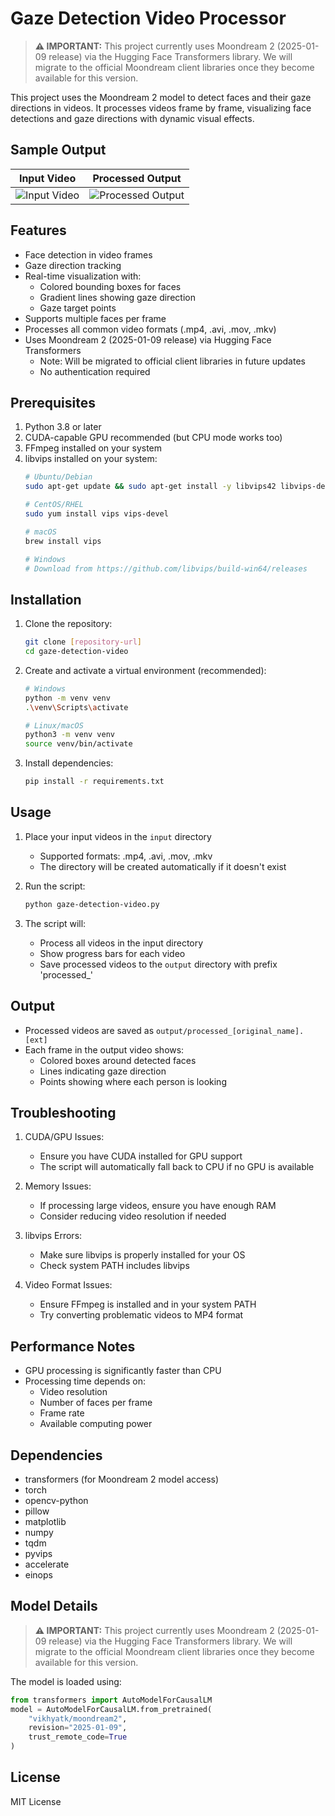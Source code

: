 # Gaze Detection Video Processor

> **⚠️ IMPORTANT:** This project currently uses Moondream 2 (2025-01-09 release) via the Hugging Face Transformers library. We will migrate to the official Moondream client libraries once they become available for this version.

This project uses the Moondream 2 model to detect faces and their gaze directions in videos. It processes videos frame by frame, visualizing face detections and gaze directions with dynamic visual effects.

## Sample Output

Input Video | Processed Output
:-------------------------:|:-------------------------:
![Input Video](/gif-input-sample.gif) | ![Processed Output](/gif-output-sample.gif)


## Features

- Face detection in video frames
- Gaze direction tracking
- Real-time visualization with:
  - Colored bounding boxes for faces
  - Gradient lines showing gaze direction
  - Gaze target points
- Supports multiple faces per frame
- Processes all common video formats (.mp4, .avi, .mov, .mkv)
- Uses Moondream 2 (2025-01-09 release) via Hugging Face Transformers
  - Note: Will be migrated to official client libraries in future updates
  - No authentication required

## Prerequisites

1. Python 3.8 or later
2. CUDA-capable GPU recommended (but CPU mode works too)
3. FFmpeg installed on your system
4. libvips installed on your system:
   ```bash
   # Ubuntu/Debian
   sudo apt-get update && sudo apt-get install -y libvips42 libvips-dev

   # CentOS/RHEL
   sudo yum install vips vips-devel

   # macOS
   brew install vips

   # Windows
   # Download from https://github.com/libvips/build-win64/releases
   ```

## Installation

1. Clone the repository:
   ```bash
   git clone [repository-url]
   cd gaze-detection-video
   ```

2. Create and activate a virtual environment (recommended):
   ```bash
   # Windows
   python -m venv venv
   .\venv\Scripts\activate

   # Linux/macOS
   python3 -m venv venv
   source venv/bin/activate
   ```

3. Install dependencies:
   ```bash
   pip install -r requirements.txt
   ```

## Usage

1. Place your input videos in the `input` directory
   - Supported formats: .mp4, .avi, .mov, .mkv
   - The directory will be created automatically if it doesn't exist

2. Run the script:
   ```bash
   python gaze-detection-video.py
   ```

3. The script will:
   - Process all videos in the input directory
   - Show progress bars for each video
   - Save processed videos to the `output` directory with prefix 'processed_'

## Output

- Processed videos are saved as `output/processed_[original_name].[ext]`
- Each frame in the output video shows:
  - Colored boxes around detected faces
  - Lines indicating gaze direction
  - Points showing where each person is looking

## Troubleshooting

1. CUDA/GPU Issues:
   - Ensure you have CUDA installed for GPU support
   - The script will automatically fall back to CPU if no GPU is available

2. Memory Issues:
   - If processing large videos, ensure you have enough RAM
   - Consider reducing video resolution if needed

3. libvips Errors:
   - Make sure libvips is properly installed for your OS
   - Check system PATH includes libvips

4. Video Format Issues:
   - Ensure FFmpeg is installed and in your system PATH
   - Try converting problematic videos to MP4 format

## Performance Notes

- GPU processing is significantly faster than CPU
- Processing time depends on:
  - Video resolution
  - Number of faces per frame
  - Frame rate
  - Available computing power

## Dependencies

- transformers (for Moondream 2 model access)
- torch
- opencv-python
- pillow
- matplotlib
- numpy
- tqdm
- pyvips
- accelerate
- einops

## Model Details

> **⚠️ IMPORTANT:** This project currently uses Moondream 2 (2025-01-09 release) via the Hugging Face Transformers library. We will migrate to the official Moondream client libraries once they become available for this version.

The model is loaded using:

```python
from transformers import AutoModelForCausalLM
model = AutoModelForCausalLM.from_pretrained(
    "vikhyatk/moondream2",
    revision="2025-01-09",
    trust_remote_code=True
)
```

## License

MIT License
